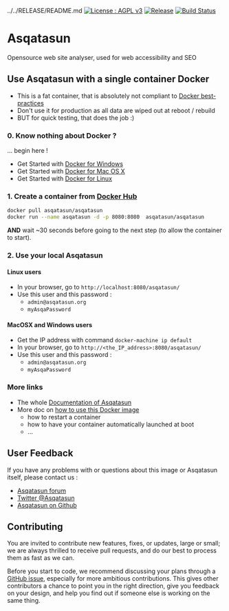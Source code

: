 ../../RELEASE/README.md
[![License : AGPL v3](https://img.shields.io/badge/license-AGPL3-blue.svg)](https://github.com/Asqatasun/Asqatasun/blob/master/LICENSE) [![Release](https://img.shields.io/github/release/asqatasun/asqatasun.svg)](https://github.com/Asqatasun/Asqatasun/releases/latest) [![Build Status](https://api.travis-ci.org/Asqatasun/Asqatasun.svg?branch=master)](https://travis-ci.org/Asqatasun/Asqatasun/branches)

# Asqatasun

Opensource web site analyser, used for web accessibility and SEO 

## Use Asqatasun with a single container Docker

- This is a fat container, that is absolutely not compliant to [Docker best-practices](https://docs.docker.com/engine/userguide/eng-image/dockerfile_best-practices/)
- Don't use it for production as all data are wiped out at reboot / rebuild
- BUT for quick testing, that does the job :)

### 0. Know nothing about Docker ?

... begin here !

* Get Started with [Docker for Windows](https://docs.docker.com/engine/installation/windows/)
* Get Started with [Docker for Mac OS X](https://docs.docker.com/engine/installation/mac/)
* Get Started with [Docker for Linux](https://docs.docker.com/engine/installation/linux/)

### 1. Create a container from [Docker Hub](https://hub.docker.com/r/asqatasun/asqatasun/)

```sh
docker pull asqatasun/asqatasun  
docker run --name asqatasun -d -p 8080:8080  asqatasun/asqatasun  
```

**AND** wait ~30 seconds before going to the next step (to allow the container to start).

### 2. Use your local Asqatasun

#### Linux users

* In your browser, go to `http://localhost:8080/asqatasun/` 
* Use this user and this password :
    * `admin@asqatasun.org`
    * `myAsqaPassword`

#### MacOSX and Windows users

* Get the IP address with command `docker-machine ip default`
* In your browser, go to `http://<the_IP_address>:8080/asqatasun/` 
* Use this user and this password :
    * `admin@asqatasun.org`
    * `myAsqaPassword`

### More links

* The whole [Documentation of Asqatasun](http://doc.asqatasun.org/en/)
* More doc on [how to use this Docker image](http://doc.asqatasun.org/en/10_Install_doc/Docker/index.html#docker-tips-tricks)
    * how to restart a container
    * how to have your container automatically launched at boot
    * ...

## User Feedback

If you have any problems with or questions about this image or Asqatasun itself, please contact us :

* [Asqatasun forum](http://forum.asqatasun.org/) 
* [Twitter @Asqatasun](https://twitter.com/Asqatasun)
* [Asqatasun on Github](https://github.com/Asqatasun/Asqatasun)

## Contributing

You are invited to contribute new features, fixes, or updates, large or small; we are always thrilled to receive pull requests, and do our best to process them as fast as we can.

Before you start to code, we recommend discussing your plans through a [GitHub issue](https://github.com/Asqatasun/Asqatasun/issues), especially for more ambitious contributions. This gives other contributors a chance to point you in the right direction, give you feedback on your design, and help you find out if someone else is working on the same thing.


